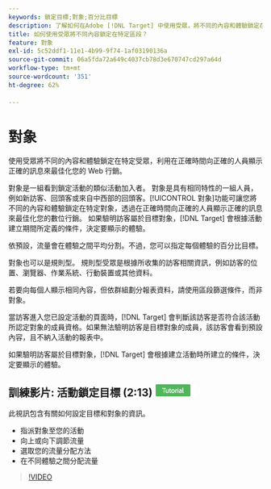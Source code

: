 ```yaml
---
keywords: 鎖定目標;對象;百分比目標
description: 了解如何在Adobe [!DNL Target] 中使用受眾，將不同的內容和體驗鎖定在特定受眾，以最佳化您的網頁行銷工作。
title: 如何使用受眾將不同內容鎖定在特定區段？
feature: 對象
exl-id: 5c52ddf1-11e1-4b99-9f74-1af03190136a
source-git-commit: 06a5fda72a649c4037cb78d3e670747cd297a64d
workflow-type: tm+mt
source-wordcount: '351'
ht-degree: 62%

---
```


# 對象

使用受眾將不同的內容和體驗鎖定在特定受眾，利用在正確時間向正確的人員顯示正確的訊息來最佳化您的 Web 行銷。

對象是一組看到鎖定活動的類似活動加入者。 對象是具有相同特性的一組人員，例如新訪客、回頭客或來自中西部的回頭客。[!UICONTROL 對象]功能可讓您將不同的內容和體驗鎖定在特定對象，透過在正確時間向正確的人員顯示正確的訊息來最佳化您的數位行銷。 如果驗明訪客屬於目標對象，[!DNL Target] 會根據活動建立期間所定義的條件，決定要顯示的體驗。

依預設，流量會在體驗之間平均分割。不過，您可以指定每個體驗的百分比目標。

對象也可以是規則型。 規則型受眾是根據所收集的訪客相關資訊，例如訪客的位置、瀏覽器、作業系統、行動裝置或其他資料。

若要向每個人顯示相同內容，但依群組劃分報表資料，請使用區段篩選條件，而非對象。

當訪客進入您已設定活動的頁面時，[!DNL Target] 會判斷該訪客是否符合該活動所認定對象的成員資格。如果無法驗明訪客是目標對象的成員，該訪客會看到預設內容，且不納入活動的報表中。

如果驗明訪客屬於目標對象，[!DNL Target] 會根據建立活動時所建立的條件，決定要顯示的體驗。

## 訓練影片: 活動鎖定目標 (2:13) ![教學課程徽章](/help/assets/tutorial.png)

此視訊包含有關如何設定目標和對象的資訊。

* 指派對象至您的活動
* 向上或向下調節流量
* 選取您的流量分配方法
* 在不同體驗之間分配流量

>[!VIDEO](https://video.tv.adobe.com/v/17385)
